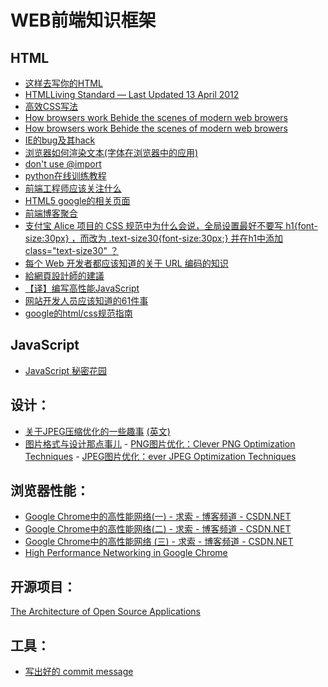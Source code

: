 WEB前端知识框架
==============

HTML
--------------

- [这样去写你的HTML](http://sofish.de/1688)
- [HTMLLiving Standard — Last Updated 13 April 2012](http://www.whatwg.org/specs/web-apps/current-work/multipage/)
- [高效CSS写法](http://www.cnblogs.com/yupeng/archive/2011/04/12/2013258.html)
- [How browsers work Behide the scenes of modern web browers](http://taligarsiel.com/Projects/howbrowserswork1.htm#Introduction)
- [How browsers work Behide the scenes of modern web browers](http://ehsan.github.com/how-browsers-work/#1)
- [IE的bug及其hack](http://ued.alipay.com/wd/2010/07/28/ie-beat-the-holy-canon-css-bug-table/)
- [浏览器如何渲染文本(字体在浏览器中的应用)](http://blog.jjgod.org/2011/04/09/how-do-browsers-render-text/)
- [don't use @import](http://www.stevesouders.com/blog/2009/04/09/dont-use-import/)
- [python在线训练教程](http://www.checkio.org/)
- [前端工程师应该关注什么](http://www.flickr.com/photos/kejun/3114605967/)
- [HTML5 google的相关页面](http://slides.html5rocks.com/#landing-slide)
- [前端博客聚合](http://www.itfeed.cn/post_list.asp)
- [支付宝 Alice 项目的 CSS 规范中为什么会说，全局设置最好不要写 h1{font-size:30px} ，而改为 .text-size30{font-size:30px;} 并在h1中添加 class="text-size30" ？](http://www.zhihu.com/question/20658520)
- [每个 Web 开发者都应该知道的关于 URL 编码的知识](http://www.oschina.net/translate/what-every-web-developer-must-know-about-url-encoding)
- [給網頁設計師的建議](http://blog.evendesign.tw/post/38567423298/web-designer)
- [【译】编写高性能JavaScript](http://www.alloyteam.com/2012/11/performance-writing-efficient-javascript/)
- [网站开发人员应该知道的61件事](http://www.ruanyifeng.com/blog/2010/11/61_things_every_web_developer_should_know.html)
- [google的html/css规范指南](http://www.36ria.com/5249)

JavaScript
-------------------------

- [JavaScript 秘密花园](http://bonsaiden.github.io/JavaScript-Garden/zh/)
 
设计：
-------------------------

- [关于JPEG压缩优化的一些趣事](http://yuguo.us/weblog/clever-jpeg-optimization-techniques/)  [(英文)](http://www.smashingmagazine.com/2009/07/01/clever-jpeg-optimization-techniques/)
- [图片格式与设计那点事儿](http://ued.taobao.com/blog/2010/12/jpg_png/) - [PNG图片优化：Clever PNG Optimization Techniques](http://www.smashingmagazine.com/2009/07/15/clever-png-optimization-techniques/) - [JPEG图片优化：ever JPEG Optimization Techniques](http://www.smashingmagazine.com/2009/07/01/clever-jpeg-optimization-techniques/)

浏览器性能：
-------------------------
- [Google Chrome中的高性能网络(一) - 求索 - 博客频道 - CSDN.NET](http://blog.csdn.net/horkychen/article/details/9708103)
- [Google Chrome中的高性能网络(二) - 求索 - 博客频道 - CSDN.NET](http://blog.csdn.net/horkychen/article/details/10421523)
- [Google Chrome中的高性能网络 (三) - 求索 - 博客频道 - CSDN.NET](http://blog.csdn.net/horkychen/article/details/10878489)
- [High Performance Networking in Google Chrome](http://www.igvita.com/posa/high-performance-networking-in-google-chrome/)

开源项目：
-------------------------
[The Architecture of Open Source Applications](http://www.aosabook.org/en/index.html)

工具：
-------------------------

- [写出好的 commit message](http://ruby-china.org/topics/15737)
